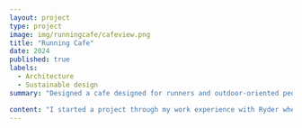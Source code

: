 ```yaml
---
layout: project
type: project
image: img/runningcafe/cafeview.png
title: "Running Cafe"
date: 2024
published: true
labels:
  - Architecture
  - Sustainable design
summary: "Designed a cafe designed for runners and outdoor-oriented people that took into account part of the environment, my first ever project alongside Ryder Architecture"

content: "I started a project through my work experience with Ryder where I learned essential skills, one of those skills being Revit which is what I used to design the cafe. One of the key features of this cafe is the raised platform which was inspired from my precedent study of Le Corbusier. To maximise the space created by the raised roof, which I implemented in order to prevent as much damage to the environment as possible, I included a dog park underneath as during my site analysis I discovered it is common for dog walkers to pass through that route. Inside the dog park I incorporated lockers that can store leashes and other items. The key can be collected from the till — this not only provides an extra layer of security to customers but also influences them to purchase goods as they have to enter the cafe to then get a key for the locker."
---
```




